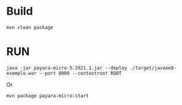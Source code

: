 # Build

```shell script
mvn clean package
```

# RUN

```shell script
java -jar payara-micro-5.2021.1.jar --deploy ./target/javaee8-exemplo.war --port 8000 --contextroot ROOT
```

Or
```shell script
mvn package payara-micro:start
```
